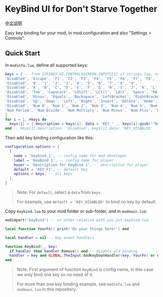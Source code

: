 # KeyBind UI for Don't Starve Together

[中文说明](./README.zh.md)

Easy key binding for your mod, in mod configuration and also "Settings > Controls".

## Quick Start

In `modinfo.lua`, define all supported keys:

```lua
keys = { -- from STRINGS.UI.CONTROLSSCREEN.INPUTS[1] of strings.lua, need to match constants.lua too.
'Disabled', 'Escape', 'F1', 'F2', 'F3', 'F4', 'F5', 'F6', 'F7', 'F8', 'F9', 'F10', 'F11', 'F12', 'Print', 'ScrolLock', 'Pause',
'Disabled', '0', '1', '2', '3', '4', '5', '6', '7', '8', '9',
'Disabled', 'A', 'B', 'C', 'D', 'E', 'F', 'G', 'H', 'I', 'J', 'K', 'L', 'M', 'N', 'O', 'P', 'Q', 'R', 'S', 'T', 'U', 'V', 'W', 'X', 'Y', 'Z',
'Disabled', 'Tab', 'CapsLock', 'LShift', 'LCtrl', 'LAlt', 'Space', 'RAlt', 'RCtrl', 'Period', 'Slash', 'RShift',
'Disabled', 'Minus', 'Equals', 'Backspace', 'LeftBracket', 'RightBracket', 'Backslash', 'Semicolon', 'Enter',
'Disabled', 'Up', 'Down', 'Left', 'Right', 'Insert', 'Delete', 'Home', 'End', 'PageUp', 'PageDown', -- navigation
'Disabled', 'Num 0', 'Num 1', 'Num 2', 'Num 3', 'Num 4', 'Num 5', 'Num 6', 'Num 7', 'Num 8', 'Num 9', -- numberic keypad
'Num Period', 'Num Divide', 'Num Multiply', 'Num Minus', 'Num Plus', 'Disabled',
}
for i = 1, #keys do
  keys[i] = { description = keys[i], data = 'KEY_' .. keys[i]:gsub('^Num ', 'KP_'):upper() }
end -- keys[1].description: 'Disabled', keys[1].data: 'KEY_DISABLED'
```

Then add key binding configuration like this:

```lua
configuration_options = {
  {
    name = 'keybind_1', -- config name for mod developer
    label = 'KeyBind 1', -- config name for player
    hover = 'Description for KeyBind 1', -- description for player
    default = 'KEY_F1', -- default key
    options = keys, -- all keys
  },
}
```

> Note: For `default`, select a `data` from `keys`.
>
> For example, use `default = 'KEY_DISABLED'` to bind no key by default.

Copy `keybind.lua` to your mod folder or sub-folder, and in `modmain.lua`:

```lua
modimport('keybind') -- or other relative path you put keybind.lua

local function YourFn() print('Do your things here!') end

local handler = nil -- key event handlers

function KeyBind(_, key)
  if handler then handler:Remove() end -- disable old binding
  handler = key and GLOBAL.TheInput:AddKeyDownHandler(key, YourFn) or nil -- new binding or delete
end
```

> Note: First argument of function `KeyBind` is config name, in this case we only bind one key so no need of it.
>
> For more than one key binding example, see `modinfo.lua` and `modmain.lua` in this repository.
